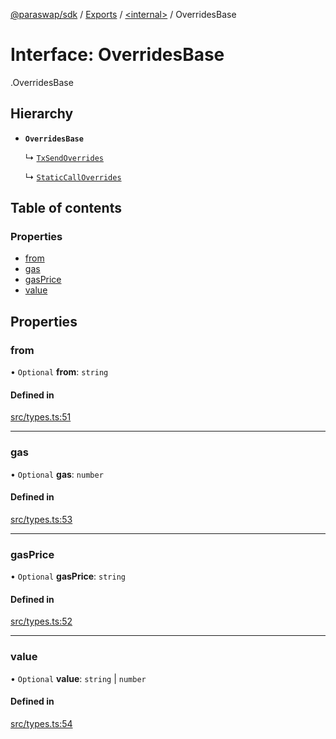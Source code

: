 [@paraswap/sdk](../README.md) / [Exports](../modules.md) / [<internal\>](../modules/internal_.md) / OverridesBase

# Interface: OverridesBase

[<internal>](../modules/internal_.md).OverridesBase

## Hierarchy

- **`OverridesBase`**

  ↳ [`TxSendOverrides`](TxSendOverrides.md)

  ↳ [`StaticCallOverrides`](internal_.StaticCallOverrides.md)

## Table of contents

### Properties

- [from](internal_.OverridesBase.md#from)
- [gas](internal_.OverridesBase.md#gas)
- [gasPrice](internal_.OverridesBase.md#gasprice)
- [value](internal_.OverridesBase.md#value)

## Properties

### from

• `Optional` **from**: `string`

#### Defined in

[src/types.ts:51](https://github.com/paraswap/paraswap-sdk-limit-orders/blob/chore/remove_deprecated/src/types.ts#L51)

___

### gas

• `Optional` **gas**: `number`

#### Defined in

[src/types.ts:53](https://github.com/paraswap/paraswap-sdk-limit-orders/blob/chore/remove_deprecated/src/types.ts#L53)

___

### gasPrice

• `Optional` **gasPrice**: `string`

#### Defined in

[src/types.ts:52](https://github.com/paraswap/paraswap-sdk-limit-orders/blob/chore/remove_deprecated/src/types.ts#L52)

___

### value

• `Optional` **value**: `string` \| `number`

#### Defined in

[src/types.ts:54](https://github.com/paraswap/paraswap-sdk-limit-orders/blob/chore/remove_deprecated/src/types.ts#L54)
